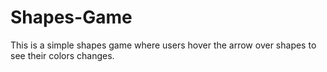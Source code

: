 # Shapes-Game
This is a simple shapes game where users hover the arrow over shapes to see their colors changes.
